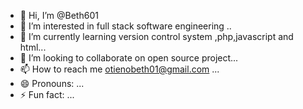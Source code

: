 - 👋 Hi, I’m @Beth601
- 👀 I’m interested in full stack software engineering ..
- 🌱 I’m currently learning version control system ,php,javascript and html...
- 💞️ I’m looking to collaborate on open source project...
- 📫 How to reach me otienobeth01@gmail.com ...
- 😄 Pronouns: ...
- ⚡ Fun fact: ...

<!---
Beth601/Beth601 is a ✨ special ✨ repository because its `README.md` (this file) appears on your GitHub profile.
You can click the Preview link to take a look at your changes.
--->
